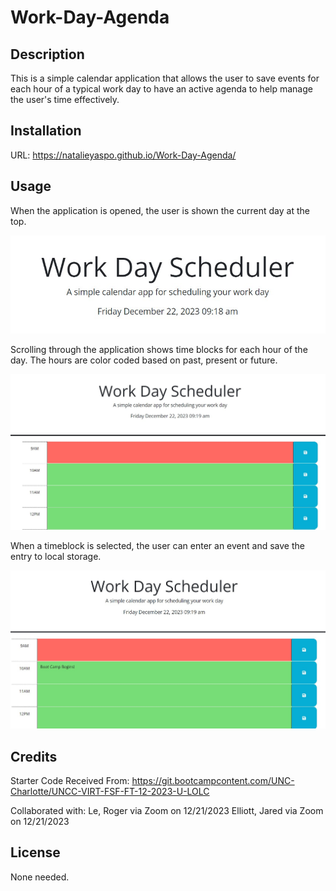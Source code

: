 # Work-Day-Agenda

## Description

This is a simple calendar application that allows the user to save events for each hour of a typical work day to have an active agenda to help manage the user's time effectively.

## Installation

URL: https://natalieyaspo.github.io/Work-Day-Agenda/

## Usage

When the application is opened, the user is shown the current day at the top.

<img src="./Assets/images/TodaysDateAndTimeSnap.jpg" alt="Agenda screen with today's date.">

Scrolling through the application shows time blocks for each hour of the day.
The hours are color coded based on past, present or future.

<img src="./Assets/images/ColorBlockByHourSnap.jpg" alt="Blocks for each hour appear with different colors for past, present and future hours.">

When a timeblock is selected, the user can enter an event and save the entry to local storage.

<img src="./Assets/images/AgendaItemsSavedSnap.jpg" alt="Agenda screen data in a time block.">

## Credits

Starter Code Received From:
https://git.bootcampcontent.com/UNC-Charlotte/UNCC-VIRT-FSF-FT-12-2023-U-LOLC

Collaborated with:
Le, Roger via Zoom on 12/21/2023
Elliott, Jared via Zoom on 12/21/2023

## License

None needed.